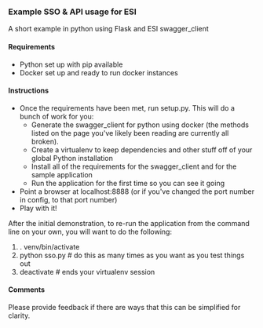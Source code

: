 ### Example SSO & API usage for ESI

A short example in python using Flask and ESI swagger_client

#### Requirements

* Python set up with pip available
* Docker set up and ready to run docker instances

#### Instructions

* Once the requirements have been met, run setup.py.  This will do a bunch of
work for you:
  * Generate the swagger_client for python using docker (the methods listed on the page
    you've likely been reading are currently all broken).
  * Create a virtualenv to keep dependencies and other stuff off of your global Python
    installation
  * Install all of the requirements for the swagger_client and for the sample application
  * Run the application for the first time so you can see it going
* Point a browser at localhost:8888 (or if you've changed the port number
  in config, to that port number)
* Play with it!

After the initial demonstration, to re-run the application from the command
line on your own, you will want to do the following:

1. . venv/bin/activate  
2. python sso.py # do this as many times as you want as you test things out
3. deactivate   # ends your virtualenv session

#### Comments

Please provide feedback if there are ways that this can be simplified for clarity.
